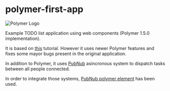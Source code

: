 # polymer-first-app

![Polymer Logo](https://www.polymer-project.org/images/logos/p-logo.png)

Example TODO list application using web components (Polymer 1.5.0 implementation).

It is based on [this](https://scotch.io/tutorials/build-a-real-time-polymer-to-do-app) tutorial. However it uses newer Polymer features and fixes some mayor bugs present in the original application.

In addition to Polymer, it uses [PubNub](https://www.pubnub.com/) asincronous system to dispatch tasks between all people connected.

In order to integrate those systems, [PubNub polymer element](https://github.com/pubnub/pubnub-polymer) has been used.

